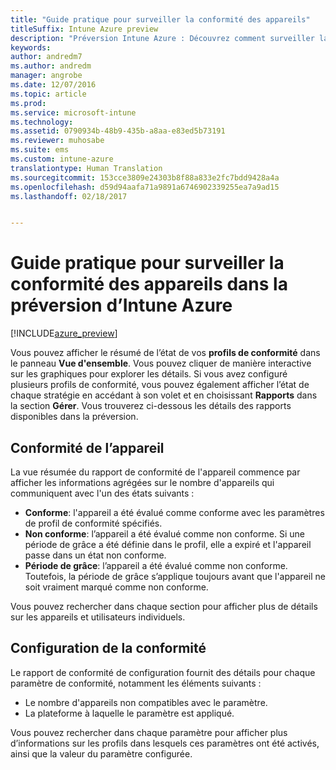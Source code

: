 ```yaml
---
title: "Guide pratique pour surveiller la conformité des appareils"
titleSuffix: Intune Azure preview
description: "Préversion Intune Azure : Découvrez comment surveiller la conformité des appareils."
keywords: 
author: andredm7
ms.author: andredm
manager: angrobe
ms.date: 12/07/2016
ms.topic: article
ms.prod: 
ms.service: microsoft-intune
ms.technology: 
ms.assetid: 0790934b-48b9-435b-a8aa-e83ed5b73191
ms.reviewer: muhosabe
ms.suite: ems
ms.custom: intune-azure
translationtype: Human Translation
ms.sourcegitcommit: 153cce3809e24303b8f88a833e2fc7bdd9428a4a
ms.openlocfilehash: d59d94aafa71a9891a6746902339255ea7a9ad15
ms.lasthandoff: 02/18/2017


---
```

# <a name="how-to-monitor-compliance-in-intune-azure-preview"></a>Guide pratique pour surveiller la conformité des appareils dans la préversion d’Intune Azure

[!INCLUDE[azure_preview](../includes/azure_preview.md)]

Vous pouvez afficher le résumé de l’état de vos **profils de conformité** dans le panneau **Vue d'ensemble**.
Vous pouvez cliquer de manière interactive sur les graphiques pour explorer les détails. Si vous avez configuré plusieurs profils de conformité, vous pouvez également afficher l’état de chaque stratégie en accédant à son volet et en choisissant **Rapports** dans la section **Gérer**.  Vous trouverez ci-dessous les détails des rapports disponibles dans la préversion.

##  <a name="device-compliance"></a>Conformité de l’appareil

La vue résumée du rapport de conformité de l'appareil commence par afficher les informations agrégées sur le nombre d'appareils qui communiquent avec l'un des états suivants :

- **Conforme**: l'appareil a été évalué comme conforme avec les paramètres de profil de conformité spécifiés.
- **Non conforme**: l’appareil a été évalué comme non conforme.  Si une période de grâce a été définie dans le profil, elle a expiré et l'appareil passe dans un état non conforme.
- **Période de grâce**: l’appareil a été évalué comme non conforme. Toutefois, la période de grâce s’applique toujours avant que l'appareil ne soit vraiment marqué comme non conforme.

Vous pouvez rechercher dans chaque section pour afficher plus de détails sur les appareils et utilisateurs individuels.

## <a name="setting-compliance"></a>Configuration de la conformité

Le rapport de conformité de configuration fournit des détails pour chaque paramètre de conformité, notamment les éléments suivants :

- Le nombre d'appareils non compatibles avec le paramètre.
- La plateforme à laquelle le paramètre est appliqué.

Vous pouvez rechercher dans chaque paramètre pour afficher plus d’informations sur les profils dans lesquels ces paramètres ont été activés, ainsi que la valeur du paramètre configurée.

